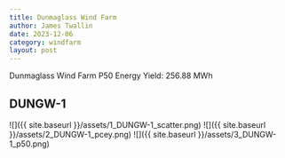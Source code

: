 ```yaml
---
title: Dunmaglass Wind Farm
author: James Twallin
date: 2023-12-06
category: windfarm
layout: post
---
```

Dunmaglass Wind Farm P50 Energy Yield: 256.88 MWh

DUNGW-1
-------------
![]({{ site.baseurl }}/assets/1_DUNGW-1_scatter.png)
![]({{ site.baseurl }}/assets/2_DUNGW-1_pcey.png)
![]({{ site.baseurl }}/assets/3_DUNGW-1_p50.png)

